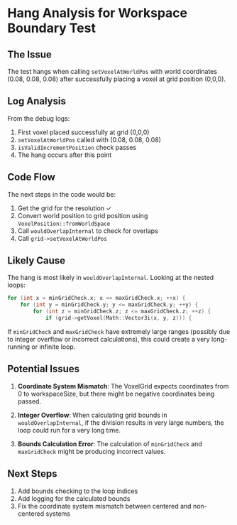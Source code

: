 # Hang Analysis for Workspace Boundary Test

## The Issue

The test hangs when calling `setVoxelAtWorldPos` with world coordinates (0.08, 0.08, 0.08) after successfully placing a voxel at grid position (0,0,0).

## Log Analysis

From the debug logs:
1. First voxel placed successfully at grid (0,0,0)
2. `setVoxelAtWorldPos` called with (0.08, 0.08, 0.08)
3. `isValidIncrementPosition` check passes
4. The hang occurs after this point

## Code Flow

The next steps in the code would be:
1. Get the grid for the resolution ✓
2. Convert world position to grid position using `VoxelPosition::fromWorldSpace`
3. Call `wouldOverlapInternal` to check for overlaps
4. Call `grid->setVoxelAtWorldPos`

## Likely Cause

The hang is most likely in `wouldOverlapInternal`. Looking at the nested loops:

```cpp
for (int x = minGridCheck.x; x <= maxGridCheck.x; ++x) {
    for (int y = minGridCheck.y; y <= maxGridCheck.y; ++y) {
        for (int z = minGridCheck.z; z <= maxGridCheck.z; ++z) {
            if (grid->getVoxel(Math::Vector3i(x, y, z))) {
```

If `minGridCheck` and `maxGridCheck` have extremely large ranges (possibly due to integer overflow or incorrect calculations), this could create a very long-running or infinite loop.

## Potential Issues

1. **Coordinate System Mismatch**: The VoxelGrid expects coordinates from 0 to workspaceSize, but there might be negative coordinates being passed.

2. **Integer Overflow**: When calculating grid bounds in `wouldOverlapInternal`, if the division results in very large numbers, the loop could run for a very long time.

3. **Bounds Calculation Error**: The calculation of `minGridCheck` and `maxGridCheck` might be producing incorrect values.

## Next Steps

1. Add bounds checking to the loop indices
2. Add logging for the calculated bounds
3. Fix the coordinate system mismatch between centered and non-centered systems